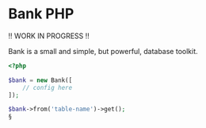 # Bank PHP

!! WORK IN PROGRESS !!

Bank is a small and simple, but powerful, database toolkit.


```php
<?php

$bank = new Bank([
    // config here
]);

$bank->from('table-name')->get();
§
```
